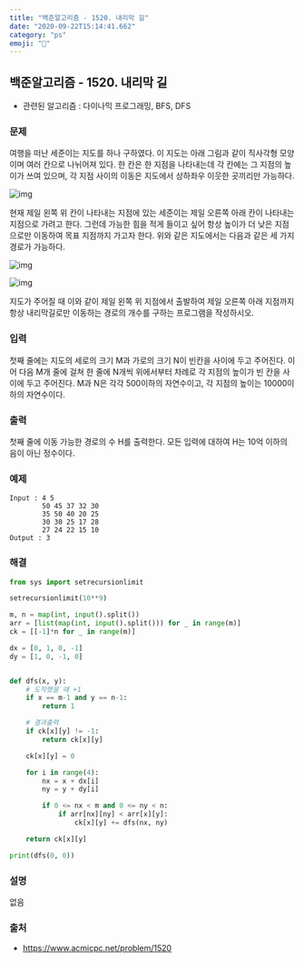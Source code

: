 ```yaml
---
title: "백준알고리즘 - 1520. 내리막 길"
date: "2020-09-22T15:14:41.662"
category: "ps"
emoji: "🌄"
---
```


## 백준알고리즘 - 1520. 내리막 길

- 관련된 알고리즘 : 다이나믹 프로그래밍, BFS, DFS

### 문제

여행을 떠난 세준이는 지도를 하나 구하였다. 이 지도는 아래 그림과 같이 직사각형 모양이며 여러 칸으로 나뉘어져 있다. 한 칸은 한 지점을 나타내는데 각 칸에는 그 지점의 높이가 쓰여 있으며, 각 지점 사이의 이동은 지도에서 상하좌우 이웃한 곳끼리만 가능하다.

![img](https://www.acmicpc.net/upload/201004/1.PNG)

현재 제일 왼쪽 위 칸이 나타내는 지점에 있는 세준이는 제일 오른쪽 아래 칸이 나타내는 지점으로 가려고 한다. 그런데 가능한 힘을 적게 들이고 싶어 항상 높이가 더 낮은 지점으로만 이동하여 목표 지점까지 가고자 한다. 위와 같은 지도에서는 다음과 같은 세 가지 경로가 가능하다.

![img](https://www.acmicpc.net/upload/201004/2.png)

![img](https://www.acmicpc.net/upload/201004/3.PNG)

지도가 주어질 때 이와 같이 제일 왼쪽 위 지점에서 출발하여 제일 오른쪽 아래 지점까지 항상 내리막길로만 이동하는 경로의 개수를 구하는 프로그램을 작성하시오.

### 입력

첫째 줄에는 지도의 세로의 크기 M과 가로의 크기 N이 빈칸을 사이에 두고 주어진다. 이어 다음 M개 줄에 걸쳐 한 줄에 N개씩 위에서부터 차례로 각 지점의 높이가 빈 칸을 사이에 두고 주어진다. M과 N은 각각 500이하의 자연수이고, 각 지점의 높이는 10000이하의 자연수이다.

### 출력

첫째 줄에 이동 가능한 경로의 수 H를 출력한다. 모든 입력에 대하여 H는 10억 이하의 음이 아닌 정수이다.

### 예제

```
Input : 4 5
        50 45 37 32 30
        35 50 40 20 25
        30 30 25 17 28
        27 24 22 15 10
Output : 3
```

### 해결

```python
from sys import setrecursionlimit 

setrecursionlimit(10**9)

m, n = map(int, input().split())
arr = [list(map(int, input().split())) for _ in range(m)]
ck = [[-1]*n for _ in range(m)]

dx = [0, 1, 0, -1]
dy = [1, 0, -1, 0]


def dfs(x, y):
    # 도착했을 때 +1
    if x == m-1 and y == n-1:
        return 1

    # 결과출력
    if ck[x][y] != -1:
        return ck[x][y]

    ck[x][y] = 0

    for i in range(4):
        nx = x + dx[i]
        ny = y + dy[i]

        if 0 <= nx < m and 0 <= ny < n:
            if arr[nx][ny] < arr[x][y]:
                ck[x][y] += dfs(nx, ny)

    return ck[x][y]

print(dfs(0, 0))
```

### 설명

없음

### 출처

- https://www.acmicpc.net/problem/1520
